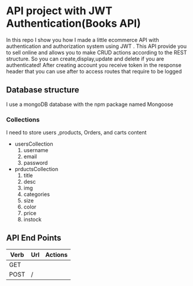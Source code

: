 # API project with JWT Authentication(Books API)
In this repo I show you how I made a little ecommerce API with authentication and authorization system using JWT .
This API provide you to sell online and allows you to make CRUD actions according to the REST structure. So you can create,display,update and delete if you are authenticated!
After creating account you receive token in the response header that you can use after to access routes that require to be logged

## Database structure
I use a mongoDB database with the npm package named Mongoose

### Collections
I need to store users ,products, Orders, and carts content

* usersCollection
    1. username
    2. email
    3. password
* prductsCollection
    1. title
    2. desc
    3. img
    4. categories
    5. size
    6. color
    7. price
    8. instock

 

## API End Points

| Verb  | Url              | Actions                                           |
|-------|------------------|---------------------------------------------------|
| GET   |        |  |
| POST   | /   |  |
